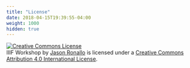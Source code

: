 ```yaml
---
title: "License"
date: 2018-04-15T19:39:55-04:00
weight: 1000
hidden: true
---
```


<a rel="license" href="http://creativecommons.org/licenses/by/4.0/"><img alt="Creative Commons License" style="border-width:0" src="https://i.creativecommons.org/l/by/4.0/88x31.png" /></a><br /><span xmlns:dct="http://purl.org/dc/terms/" property="dct:title">IIIF Workshop</span> by <a xmlns:cc="http://creativecommons.org/ns#" href="http://ronallo.com/iiif-workshop-new" property="cc:attributionName" rel="cc:attributionURL">Jason Ronallo</a> is licensed under a <a rel="license" href="http://creativecommons.org/licenses/by/4.0/">Creative Commons Attribution 4.0 International License</a>.
